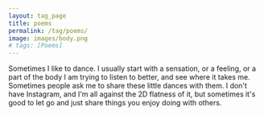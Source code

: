 ```yaml
---
layout: tag_page
title: poems
permalink: /tag/poems/
image: images/body.png
# tags: [Poems]
---
```


<!-- ![]({{site.baseurl}}/images/body.png){:style="width: 120%; max-width: 120%; margin-left: -10%"} -->

Sometimes I like to dance. I usually start with a sensation, or a feeling, or a part of the body I am trying to listen to better, and see where it takes me. Sometimes people ask me to share these little dances with them. I don't have Instagram, and I'm all against the 2D flatness of it, but sometimes it's good to let go and just share things you enjoy doing with others.